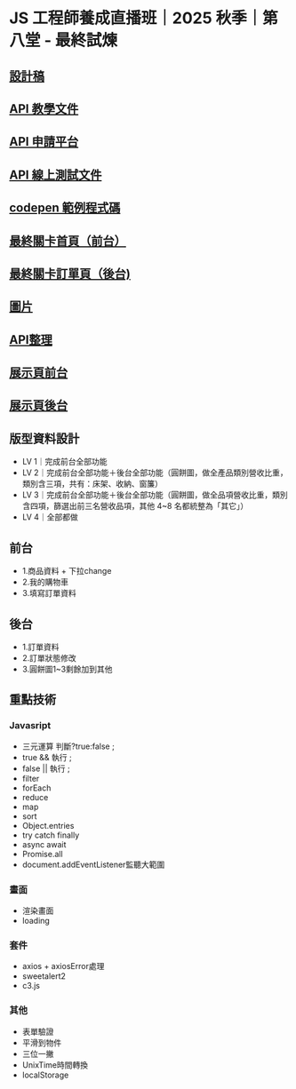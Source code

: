 # JS 工程師養成直播班｜2025 秋季｜第八堂 - 最終試煉

## [設計稿](https://www.figma.com/design/TYWAGS7lgu9OFUrnp9yT9B/JS%E7%9B%B4%E6%92%AD%E7%8F%AD-Week8?node-id=1-2&p=f&t=vvhWB8j7lCKdMdhy-0)
 
## [API 教學文件](https://chalk-freedom-ec6.notion.site/API-8b5b74eb052b451faf28013d76811fac)

## [API 申請平台](https://livejs-api.hexschool.io/)

## [API 線上測試文件](https://hexschool.github.io/hexschoolliveswagger/)

## [codepen 範例程式碼](https://codepen.io/hexschool/pen/JjERgYq)

## [最終關卡首頁（前台）](https://codepen.io/hexschool/pen/ExLbePp)

## [最終關卡訂單頁（後台)](https://codepen.io/hexschool/pen/WNJXgrR)

## [圖片](https://github.com/hexschool/js-training) 

## [API整理](https://www.notion.so/API-28f3a2aa0f8880038c71e467e2486c56)

## [展示頁前台](https://marcochiu.github.io/20251107_1/index.html)

## [展示頁後台](https://marcochiu.github.io/20251107_1/backstage.html)
 
## 版型資料設計
- LV 1｜完成前台全部功能
- LV 2｜完成前台全部功能＋後台全部功能（圓餅圖，做全產品類別營收比重，類別含三項，共有：床架、收納、窗簾）
- LV 3｜完成前台全部功能＋後台全部功能（圓餅圖，做全品項營收比重，類別含四項，篩選出前三名營收品項，其他 4~8 名都統整為「其它」）
- LV 4｜全部都做

## 前台
- 1.商品資料 + 下拉change
- 2.我的購物車
- 3.填寫訂單資料
## 後台
- 1.訂單資料
- 2.訂單狀態修改
- 3.圓餅圖1~3剩餘加到其他

## 重點技術
### Javasript
- 三元運算 判斷?true:false ;
- true && 執行 ;
- false || 執行 ;
- filter
- forEach
- reduce
- map
- sort
- Object.entries
- try catch finally
- async await
- Promise.all
- document.addEventListener監聽大範圍
### 畫面
- 渲染畫面
- loading
### 套件
- axios + axiosError處理
- sweetalert2
- c3.js
### 其他
- 表單驗證
- 平滑到物件  
- 三位一撇
- UnixTime時間轉換
- localStorage